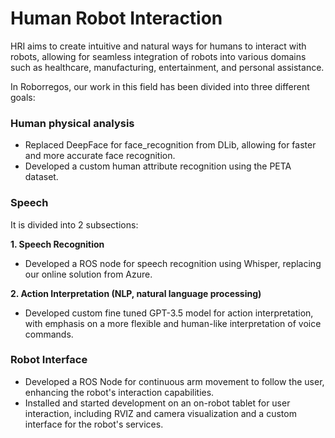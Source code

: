 # Human Robot Interaction
HRI aims to create intuitive and natural ways for humans to interact with robots, allowing for seamless integration of robots into various domains such as healthcare, manufacturing, entertainment, and personal assistance.

In Roborregos, our work in this field has been divided into three different goals:

### Human physical analysis
-	Replaced DeepFace for face_recognition from DLib, allowing for faster and more accurate face recognition.
-	Developed a custom human attribute recognition using the PETA dataset.

### Speech
It is divided into 2 subsections:

  **1.	Speech Recognition**
- Developed a ROS node for speech recognition using Whisper, replacing our online solution from Azure.
  
**2. Action Interpretation (NLP, natural language processing)**
- Developed custom fine tuned GPT-3.5 model for action interpretation, with emphasis on a more flexible and human-like interpretation of voice commands. 

### Robot Interface
- Developed a ROS Node for continuous arm movement to follow the user, enhancing the robot's interaction capabilities.
- Installed and started development on an on-robot tablet for user interaction, including RVIZ and camera visualization and a custom interface for the robot's services.
